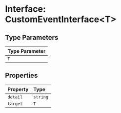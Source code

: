 # Interface: CustomEventInterface\<T\>

## Type Parameters

| Type Parameter |
| :------ |
| `T` |

## Properties

| Property | Type |
| :------ | :------ |
| `detail` | `string` |
| `target` | `T` |
